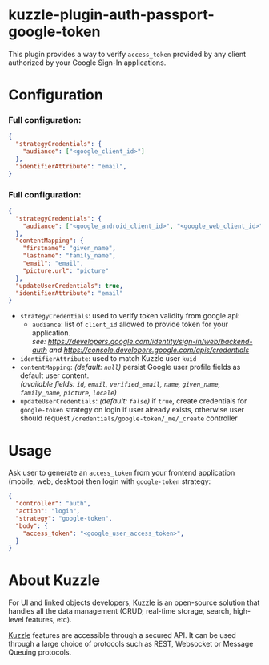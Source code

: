 # kuzzle-plugin-auth-passport-google-token

This plugin provides a way to verify `access_token` provided by any client authorized by your Google Sign-In applications.

# Configuration

### Full configuration:

```json
{
  "strategyCredentials": {
    "audiance": ["<google_client_id>"]
  },
  "identifierAttribute": "email",
}
```

### Full configuration:

```json
{
  "strategyCredentials": {
    "audiance": ["<google_android_client_id>", "<google_web_client_id>"]
  },
  "contentMapping": {
    "firstname": "given_name",
    "lastname": "family_name",
    "email": "email",
    "picture.url": "picture"
  },
  "updateUserCredentials": true,
  "identifierAttribute": "email"
}
```


* `strategyCredentials`: used to verify token validity from google api:
  * `audiance`: list of `client_id` allowed to provide token for your application.  
  *see: https://developers.google.com/identity/sign-in/web/backend-auth and https://console.developers.google.com/apis/credentials*
* `identifierAttribute`: used to match Kuzzle user `kuid`
* `contentMapping`: *(default: `null`)* persist Google user profile fields as default user content.  
*(available fields: `id`, `email`, `verified_email`, `name`, `given_name`, `family_name`, `picture`, `locale`)*
* `updateUserCredentials`: *(default: `false`)* if `true`, create credentials for `google-token` strategy on login if user already exists, otherwise user should request `/credentials/google-token/_me/_create` controller

# Usage

Ask user to generate an `access_token` from your frontend application (mobile, web, desktop) then login with `google-token` strategy:

```json
{
  "controller": "auth",
  "action": "login",
  "strategy": "google-token",
  "body": {
    "access_token": "<google_user_access_token>",
  }
}
```


# About Kuzzle

For UI and linked objects developers, [Kuzzle](https://github.com/kuzzleio/kuzzle) is an open-source solution that handles all the data management
(CRUD, real-time storage, search, high-level features, etc).

[Kuzzle](https://github.com/kuzzleio/kuzzle) features are accessible through a secured API. It can be used through a large choice of protocols such as REST, Websocket or Message Queuing protocols.